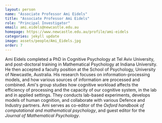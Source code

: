 ```yaml
---
layout: person
name: "Associate Professor Ami Eidels"
title: "Associate Professor Ami Eidels"
role: "Principal Investigator"
email: ami.eidels@newcastle.edu.au
homepage: https://www.newcastle.edu.au/profile/ami-eidels
categories: jekyll update
image: assets/people/Ami_Eidels.jpg
order: 7
---
```

Ami Eidels completed a PhD in Cognitive Psychology at Tel Aviv University, and post-doctoral training in Mathematical Psychology at Indiana University. He then accepted a faculty position at the School of Psychology, University of Newcastle, Australia. His research focuses on information-processing models, and how various sources of information are processed and combined. Ami's group studies how cognitive workload affects the efficiency of processing and the capacity of our cognitive system, in the lab and in applied settings. They conducts lab-based experiments, develops models of human cognition, and collaborate with various Defence and Industry partners. Ami serves as co-editor of the _Oxford handbook of computational and mathematical psychology_, and guest editor for the _Journal of Mathematical Psychology_.
